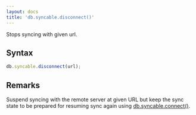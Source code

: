 ```yaml
---
layout: docs
title: 'db.syncable.disconnect()'
---
```


Stops syncing with given url.

## Syntax

```javascript
db.syncable.disconnect(url);
```

## Remarks

Suspend syncing with the remote server at given URL but keep the sync state to be prepared for resuming sync again using [db.syncable.connect()](/docs/Syncable/db.syncable.connect()).

